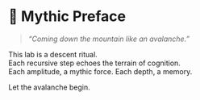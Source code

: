 # 🔮 Mythic Preface

> _“Coming down the mountain like an avalanche.”_

This lab is a descent ritual.  
Each recursive step echoes the terrain of cognition.  
Each amplitude, a mythic force. Each depth, a memory.

Let the avalanche begin.

